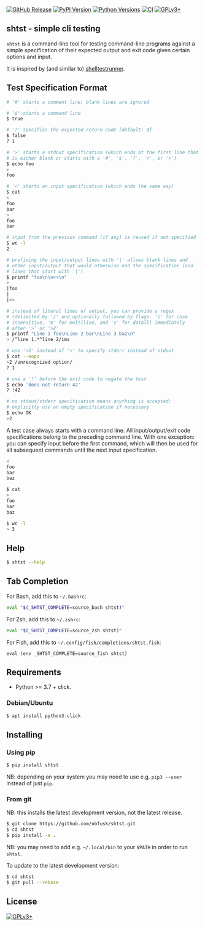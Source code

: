 <!-- {{{1

    File        : README.md
    Maintainer  : Felix C. Stegerman <flx@obfusk.net>
    Date        : 2021-02-24

    Copyright   : Copyright (C) 2021  Felix C. Stegerman
    Version     : v0.1.0
    License     : GPLv3+

}}}1 -->

[![GitHub Release](https://img.shields.io/github/release/obfusk/shtst.svg?logo=github)](https://github.com/obfusk/shtst/releases)
[![PyPI Version](https://img.shields.io/pypi/v/shtst.svg)](https://pypi.python.org/pypi/shtst)
[![Python Versions](https://img.shields.io/pypi/pyversions/shtst.svg)](https://pypi.python.org/pypi/shtst)
[![CI](https://github.com/obfusk/shtst/workflows/CI/badge.svg)](https://github.com/obfusk/shtst/actions?query=workflow%3ACI)
[![GPLv3+](https://img.shields.io/badge/license-GPLv3+-blue.svg)](https://www.gnu.org/licenses/gpl-3.0.html)

## shtst - simple cli testing

`shtst` is a command-line tool for testing command-line programs
against a simple specification of their expected output and exit code
given certain options and input.

It is inspired by (and similar to)
[shelltestrunner](https://github.com/simonmichael/shelltestrunner).

## Test Specification Format

```bash
# '#' starts a comment line; blank lines are ignored

# '$' starts a command line
$ true

# '?' specifies the expected return code [default: 0]
$ false
? 1

# '>' starts a stdout specification (which ends at the first line that
# is either blank or starts with a '#', '$', '?', '<', or '>')
$ echo foo
>
foo

# '<' starts an input specification (which ends the same way)
$ cat
<
foo
bar
>
foo
bar

# input from the previous command (if any) is reused if not specified
$ wc -l
2

# prefixing the input/output lines with '|' allows blank lines and
# other input/output that would otherwise end the specification (and
# lines that start with '|')
$ printf "foo\n\n<>\n"
>
|foo
|
|<>

# instead of literal lines of output, you can provide a regex
# (delimited by '/' and optionally followed by flags: 'i' for case
# insensitive, 'm' for multiline, and 's' for dotall) immediately
# after '>' or '>2'
$ printf "Line 1 foo\nLine 2 bar\nLine 3 baz\n"
> /^line 1.*^line 2/ims

# use '>2' instead of '>' to specify stderr instead of stdout
$ cat --oops
>2 /unrecognized option/
? 1

# use a '!' before the exit code to negate the test
$ echo 'does not return 42'
? !42

# no stdout/stderr specification means anything is accepted;
# explicitly use an empty specification if necessary
$ echo OK
>2
```

A test case always starts with a command line.  All input/output/exit
code specifications belong to the preceding command line.  With one
exception: you can specify input before the first command, which will
then be used for all subsequent commands until the next input
specification.

```bash
<
foo
bar
baz

$ cat
>
foo
bar
baz

$ wc -l
> 3
```

## Help

```bash
$ shtst --help
```

## Tab Completion

For Bash, add this to `~/.bashrc`:

```bash
eval "$(_SHTST_COMPLETE=source_bash shtst)"
```

For Zsh, add this to `~/.zshrc`:

```zsh
eval "$(_SHTST_COMPLETE=source_zsh shtst)"
```

For Fish, add this to `~/.config/fish/completions/shtst.fish`:

```fish
eval (env _SHTST_COMPLETE=source_fish shtst)
```

## Requirements

* Python >= 3.7 + click.

### Debian/Ubuntu

```bash
$ apt install python3-click
```

## Installing

### Using pip

```bash
$ pip install shtst
```

NB: depending on your system you may need to use e.g. `pip3 --user`
instead of just `pip`.

### From git

NB: this installs the latest development version, not the latest
release.

```bash
$ git clone https://github.com/obfusk/shtst.git
$ cd shtst
$ pip install -e .
```

NB: you may need to add e.g. `~/.local/bin` to your `$PATH` in order
to run `shtst`.

To update to the latest development version:

```bash
$ cd shtst
$ git pull --rebase
```

## License

[![GPLv3+](https://www.gnu.org/graphics/gplv3-127x51.png)](https://www.gnu.org/licenses/gpl-3.0.html)

<!-- vim: set tw=70 sw=2 sts=2 et fdm=marker : -->
